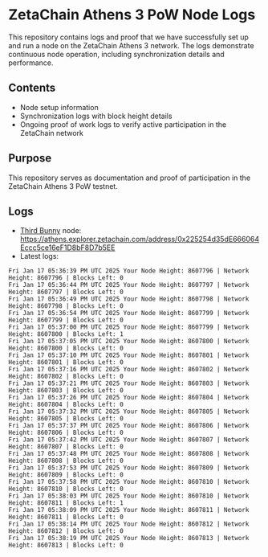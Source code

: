 # ZetaChain Athens 3 PoW Node Logs
This repository contains logs and proof that we have successfully set up and run a node on the ZetaChain Athens 3 network. The logs demonstrate continuous node operation, including synchronization details and performance.

## Contents
- Node setup information
- Synchronization logs with block height details
- Ongoing proof of work logs to verify active participation in the ZetaChain network

## Purpose
This repository serves as documentation and proof of participation in the ZetaChain Athens 3 PoW testnet.

## Logs

- [Third Bunny](https://thirdbunny.xyz/) node: https://athens.explorer.zetachain.com/address/0x225254d35dE666064Eccc5ce16eF1D8bF8D7b5EE
- Latest logs:
```
Fri Jan 17 05:36:39 PM UTC 2025 Your Node Height: 8607796 | Network Height: 8607796 | Blocks Left: 0
Fri Jan 17 05:36:44 PM UTC 2025 Your Node Height: 8607797 | Network Height: 8607797 | Blocks Left: 0
Fri Jan 17 05:36:49 PM UTC 2025 Your Node Height: 8607798 | Network Height: 8607798 | Blocks Left: 0
Fri Jan 17 05:36:54 PM UTC 2025 Your Node Height: 8607799 | Network Height: 8607799 | Blocks Left: 0
Fri Jan 17 05:37:00 PM UTC 2025 Your Node Height: 8607799 | Network Height: 8607800 | Blocks Left: 1
Fri Jan 17 05:37:05 PM UTC 2025 Your Node Height: 8607800 | Network Height: 8607800 | Blocks Left: 0
Fri Jan 17 05:37:10 PM UTC 2025 Your Node Height: 8607801 | Network Height: 8607801 | Blocks Left: 0
Fri Jan 17 05:37:16 PM UTC 2025 Your Node Height: 8607802 | Network Height: 8607802 | Blocks Left: 0
Fri Jan 17 05:37:21 PM UTC 2025 Your Node Height: 8607803 | Network Height: 8607803 | Blocks Left: 0
Fri Jan 17 05:37:26 PM UTC 2025 Your Node Height: 8607804 | Network Height: 8607804 | Blocks Left: 0
Fri Jan 17 05:37:32 PM UTC 2025 Your Node Height: 8607805 | Network Height: 8607805 | Blocks Left: 0
Fri Jan 17 05:37:37 PM UTC 2025 Your Node Height: 8607806 | Network Height: 8607806 | Blocks Left: 0
Fri Jan 17 05:37:42 PM UTC 2025 Your Node Height: 8607807 | Network Height: 8607807 | Blocks Left: 0
Fri Jan 17 05:37:48 PM UTC 2025 Your Node Height: 8607808 | Network Height: 8607808 | Blocks Left: 0
Fri Jan 17 05:37:53 PM UTC 2025 Your Node Height: 8607809 | Network Height: 8607809 | Blocks Left: 0
Fri Jan 17 05:37:58 PM UTC 2025 Your Node Height: 8607810 | Network Height: 8607810 | Blocks Left: 0
Fri Jan 17 05:38:03 PM UTC 2025 Your Node Height: 8607810 | Network Height: 8607811 | Blocks Left: 1
Fri Jan 17 05:38:09 PM UTC 2025 Your Node Height: 8607811 | Network Height: 8607811 | Blocks Left: 0
Fri Jan 17 05:38:14 PM UTC 2025 Your Node Height: 8607812 | Network Height: 8607812 | Blocks Left: 0
Fri Jan 17 05:38:19 PM UTC 2025 Your Node Height: 8607813 | Network Height: 8607813 | Blocks Left: 0
```
